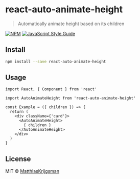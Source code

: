 # react-auto-animate-height

> Automatically animate height based on its children

[![NPM](https://img.shields.io/npm/v/react-auto-animate-height.svg)](https://www.npmjs.com/package/react-auto-animate-height) [![JavaScript Style Guide](https://img.shields.io/badge/code_style-standard-brightgreen.svg)](https://standardjs.com)

## Install

```bash
npm install --save react-auto-animate-height
```

## Usage

```tsx
import React, { Component } from 'react'

import AutoAnimateHeight from 'react-auto-animate-height'

const Example = ({ children }) => {
  return (
    <div className={'card'}>
      <AutoAnimateHeight>
        { children }
      </AutoAnimateHeight>
    </div>
  )
}
```

## License

MIT © [MatthiasKrijgsman](https://github.com/MatthiasKrijgsman)
